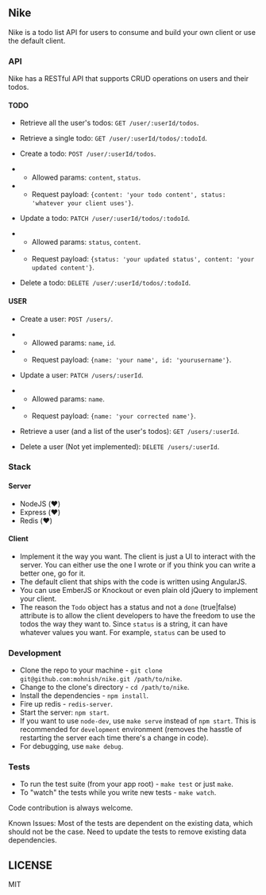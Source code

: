 
## Nike

Nike is a todo list API for users to consume and build your own client or use the default client.

### API

Nike has a RESTful API that supports CRUD operations on users and their todos.

#### TODO

- Retrieve all the user's todos: `GET /user/:userId/todos`.

- Retrieve a single todo: `GET /user/:userId/todos/:todoId`.

- Create a todo: `POST /user/:userId/todos`.
- - Allowed params: `content`, `status`.
- - Request payload: `{content: 'your todo content', status: 'whatever your client uses'}`.

- Update a todo: `PATCH /user/:userId/todos/:todoId`.
- - Allowed params: `status`, `content`.
- - Request payload: `{status: 'your updated status', content: 'your updated content'}`.

- Delete a todo: `DELETE /user/:userId/todos/:todoId`.

#### USER

- Create a user: `POST /users/`.
- - Allowed params: `name`, `id`.
- - Request payload: `{name: 'your name', id: 'yourusername'}`.

- Update a user: `PATCH /users/:userId`.
- - Allowed params: `name`.
- - Request payload: `{name: 'your corrected name'}`.

- Retrieve a user (and a list of the user's todos): `GET /users/:userId`.

- Delete a user (Not yet implemented): `DELETE /users/:userId`.

### Stack

#### Server
-  NodeJS (:heart:)
- Express (:heart:)
- Redis (:heart:)

#### Client
- Implement it the way you want. The client is just a UI to interact with the server. You can either use the one I wrote or if you think you can write a better one, go for it.
- The default client that ships with the code is written using AngularJS.
- You can use EmberJS or Knockout or even plain old jQuery to implement your client.
- The reason the `Todo` object has a status and not a `done` (true|false) attribute is to allow the client developers to have the freedom to use the todos the way they want to. Since `status` is a string, it can have whatever values you want. For example, `status` can be used to

### Development

- Clone the repo to your machine - `git clone git@github.com:mohnish/nike.git /path/to/nike`.
- Change to the clone's directory - `cd /path/to/nike`.
- Install the dependencies - `npm install`.
- Fire up redis - `redis-server`.
- Start the server: `npm start`.
- If you want to use `node-dev`, use `make serve` instead of `npm start`. This is recommended for `development` environment (removes the hasstle of restarting the server each time there's a change in code).
- For debugging, use `make debug`.

### Tests

- To run the test suite (from your app root) - `make test` or just `make`.
- To "watch" the tests while you write new tests - `make watch`.

Code contribution is always welcome.

Known Issues: Most of the tests are dependent on the existing data, which should not be the case. Need to update the tests to remove existing data dependencies.

## LICENSE

MIT
